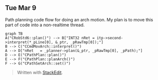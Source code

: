 
## Tue Mar 9

Path planning code flow for doing an arch motion. My plan is to move this part of code into a non-realtime thread.

```mermaid
graph TB
A("CRobStd6::plan()") --> B["INT32 nRet = itp->second->interpret(*_pLine[0], &_ptr, _pRawTmp[0]);"]
B --> C("CCmdMovArch::interpret()")
A --> D["nRet   = _planner->plan(&_ptr, _pRawTmp[0], _pPath);"]
D --> E("CPathPlan::plan()")
E --> F("CPathPlan::planArch()")
F --> G("CPathSetArch::set()")
```

> Written with [StackEdit](https://stackedit.io/).
<!--stackedit_data:
eyJoaXN0b3J5IjpbLTEwNTgyMzY0MTZdfQ==
-->